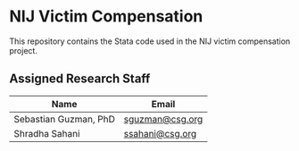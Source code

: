 # NIJ Victim Compensation

This repository contains the Stata code used in the NIJ victim compensation project.

## Assigned Research Staff

| Name | Email | 
|------|-------|
| Sebastian Guzman, PhD | sguzman@csg.org |
| Shradha Sahani | ssahani@csg.org |